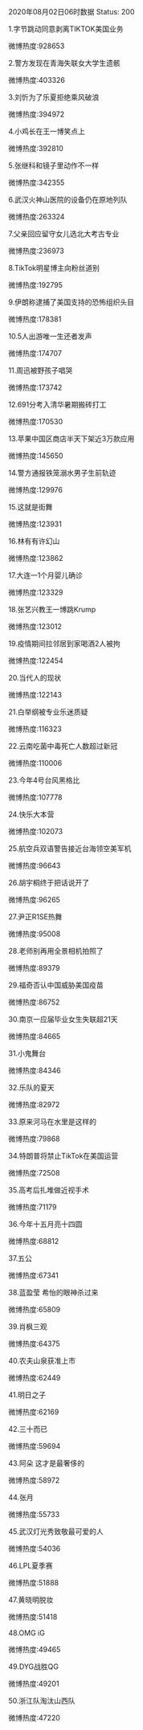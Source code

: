 2020年08月02日06时数据
Status: 200

1.字节跳动同意剥离TIKTOK美国业务

微博热度:928653

2.警方发现在青海失联女大学生遗骸

微博热度:403326

3.刘忻为了乐夏拒绝乘风破浪

微博热度:394972

4.小鸡长在王一博笑点上

微博热度:392810

5.张继科和镜子里动作不一样

微博热度:342355

6.武汉火神山医院的设备仍在原地列队

微博热度:263324

7.父亲回应留守女儿选北大考古专业

微博热度:236973

8.TikTok明星博主向粉丝道别

微博热度:192795

9.伊朗称逮捕了美国支持的恐怖组织头目

微博热度:178381

10.5人出游唯一生还者发声

微博热度:174707

11.周迅被野孩子唱哭

微博热度:173742

12.691分考入清华暑期搬砖打工

微博热度:170530

13.苹果中国区商店半天下架近3万款应用

微博热度:145650

14.警方通报铁笼溺水男子生前轨迹

微博热度:129976

15.这就是街舞

微博热度:123931

16.林有有许幻山

微博热度:123862

17.大连一1个月婴儿确诊

微博热度:123329

18.张艺兴教王一博跳Krump

微博热度:123012

19.疫情期间拉邻居到家喝酒2人被拘

微博热度:122454

20.当代人的现状

微博热度:122143

21.白举纲被专业乐迷质疑

微博热度:116323

22.云南吃菌中毒死亡人数超过新冠

微博热度:110006

23.今年4号台风黑格比

微博热度:107778

24.快乐大本营

微博热度:102073

25.航空兵双语警告接近台海领空美军机

微博热度:96643

26.胡宇桐终于把话说开了

微博热度:96265

27.尹正R1SE热舞

微博热度:95008

28.老师别再用全景相机拍照了

微博热度:89379

29.福奇否认中国威胁美国疫苗

微博热度:86752

30.南京一应届毕业女生失联超21天

微博热度:84665

31.小鬼舞台

微博热度:84346

32.乐队的夏天

微博热度:82972

33.原来河马在水里是这样的

微博热度:79868

34.特朗普将禁止TikTok在美国运营

微博热度:72508

35.高考后扎堆做近视手术

微博热度:71179

36.今年十五月亮十四圆

微博热度:68812

37.五公

微博热度:67341

38.蓝盈莹 希怡的眼神杀过来

微博热度:65809

39.肖枫三观

微博热度:64375

40.农夫山泉获准上市

微博热度:62449

41.明日之子

微博热度:62169

42.三十而已

微博热度:59694

43.阿朵 这才是最奢侈的

微博热度:58972

44.张月

微博热度:55733

45.武汉灯光秀致敬最可爱的人

微博热度:54036

46.LPL夏季赛

微博热度:51888

47.黄晓明脱妆

微博热度:51418

48.OMG iG

微博热度:49465

49.DYG战胜QG

微博热度:49201

50.浙江队淘汰山西队

微博热度:47220

